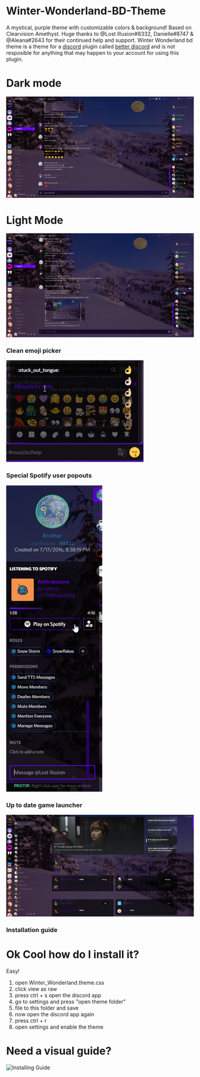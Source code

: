 # Winter-Wonderland-BD-Theme
A mystical, purple theme with customizable colors &amp; background! Based on Clearvision Amethyst.
Huge thanks to @Lost Illusion#8332, Danielle#8747 &amp; @Aleana#2643 for their continued help and support.
Winter Wonderland bd theme is a theme for a [discord](https://discordapp.com/) plugin called [better discord](https://github.com/rauenzi/BetterDiscordApp/releases) and is not resposible for anything that may happen to your account for using this plugin. 
# Dark mode
![Winter Wonderland dark](https://github.com/AutumnClove/Winter-Wonderland-BD-Theme/blob/master/Sample%20Pics/Winte%20Wonder%20Land%20Dark.png?raw=true)
# Light Mode
![Winter Wonderland light](https://github.com/AutumnClove/Winter-Wonderland-BD-Theme/blob/master/Sample%20Pics/Winter%20Wonder%20Land%20Light.png?raw=true)
### Clean emoji picker
![Emoji Picker](https://github.com/AutumnClove/Winter-Wonderland-BD-Theme/blob/master/Sample%20Pics/Emoji%20Picker.png?raw=true)
### Special Spotify user popouts
![Spotify](https://github.com/AutumnClove/Winter-Wonderland-BD-Theme/blob/master/Sample%20Pics/Spotify.png?raw=true)
### Up to date game launcher
![Game Launcher](https://github.com/AutumnClove/Winter-Wonderland-BD-Theme/blob/master/Sample%20Pics/Game%20Launcher.png?raw=true)
### Installation guide

# Ok Cool how do I install it? 
Easy! 
1) open Winter_Wonderland.theme.css 
2) click view as raw
3) press ctrl + s open the discord app
4) go to settings and press "open theme folder"
5) file to this folder and save
6) now open the discord app again
7) press ctrl + r
8) open settings and enable the theme

# Need a visual guide?
![Installing Guide](https://cdn.discordapp.com/attachments/84617750827261952/312679447579066368/unknown.png?raw=true)